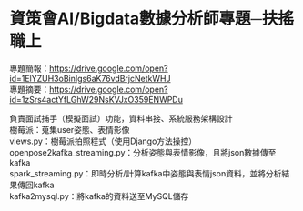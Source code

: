 # 資策會AI/Bigdata數據分析師專題─扶搖職上
專題簡報：https://drive.google.com/open?id=1ElYZUH3oBinIgs6aK76vdBrjcNetkWHJ  
專題摘要：https://drive.google.com/open?id=1zSrs4actYfLGhW29NsKVJxO359ENWPDu  

負責面試捕手（模擬面試）功能，資料串接、系統服務架構設計  
樹莓派：蒐集user姿態、表情影像  
views.py：樹莓派拍照程式（使用Django方法操控）  
openpose2kafka_streaming.py：分析姿態與表情影像，且將json數據傳至kafka  
spark_streaming.py：即時分析/計算kafka中姿態與表情json資料，並將分析結果傳回kafka  
kafka2mysql.py：將kafka的資料送至MySQL儲存  
